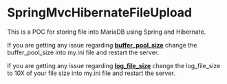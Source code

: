 # SpringMvcHibernateFileUpload


This is a POC for storing file into MariaDB using Spring and Hibernate.<p>
If you are getting any issue regarding <b><u>buffer_pool_size</u></b> change the buffer_pool_size into my.ini file and restart the server. <p>If you are getting any issue regarding <b><u>log_file_size</u></b> change the log_file_size to 10X of your file size into my.ini file and restart the server.                 
